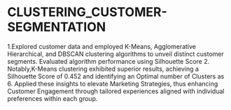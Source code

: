 # CLUSTERING_CUSTOMER-SEGMENTATION
1.Explored customer data and employed K-Means, Agglomerative Hierarchical, and
DBSCAN clustering algorithms to unveil distinct customer segments. Evaluated
algorithm performance using Silhouette Score
2. Notably,K-Means clustering exhibited superior results, achieving a Silhouette Score
of 0.452 and identifying an Optimal number of Clusters as 6. Applied these insights to
elevate Marketing Strategies, thus enhancing Customer Engagement through tailored
experiences aligned with individual preferences within each group.
